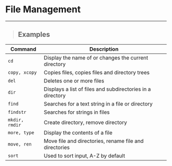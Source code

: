 # File Management

---

> ## **Examples**

| **Command** | **Description** |
|----------|-----------------|
| `cd` | Display the name of or changes the current directory |
| `copy, xcopy` |  Copies files, copies files and directory trees |
| `del` | Deletes one or more files |
| `dir` | Displays a list of files and subdirectories in a directory |
| `find` | Searches for a text string in a file or directory |
| `findstr` | Searches for strings in files |
| `mkdir, rmdir` | Create directory, remove directory |
| `more, type` | Display the contents of a file |
| `move, ren` | Move file and directories, rename file and directories  |
| `sort` | Used to sort input, A-Z by default |
